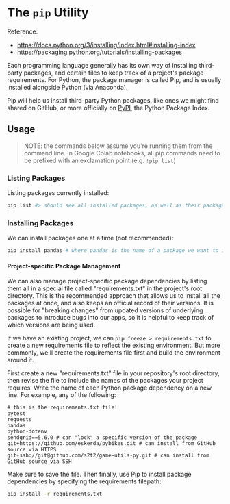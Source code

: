# The `pip` Utility

Reference:

  + https://docs.python.org/3/installing/index.html#installing-index
  + https://packaging.python.org/tutorials/installing-packages

Each programming language generally has its own way of installing third-party packages, and certain files to keep track of a project's package requirements. For Python, the package manager is called Pip, and is usually installed alongside Python (via Anaconda).

Pip will help us install third-party Python packages, like ones we might find shared on GitHub, or more officially on [PyPI](https://pypi.org/), the Python Package Index.

## Usage

> NOTE: the commands below assume you're running them from the command line. In Google Colab notebooks, all pip commands need to be prefixed with an exclamation point (e.g. `!pip list`)

### Listing Packages

Listing packages currently installed:

```sh
pip list #> should see all installed packages, as well as their package dependencies
```

### Installing Packages

We can install packages one at a time (not recommended):

```sh
pip install pandas # where pandas is the name of a package we want to install
```

#### Project-specific Package Management

We can also manage project-specific package dependencies by listing them all in a special file called "requirements.txt" in the project's root directory. This is the recommended approach that allows us to install all the packages at once, and also keeps an official record of their versions. It is possible for "breaking changes" from updated versions of underlying packages to introduce bugs into our apps, so it is helpful to keep track of which versions are being used.

If we have an existing project, we can `pip freeze > requirements.txt` to create a new requirements file to reflect the existing environment. But more commonly, we'll create the requirements file first and build the environment around it.

First create a new "requirements.txt" file in your repository's root directory, then revise the file to include the names of the packages your project requires. Write the name of each Python package dependency on a new line. For example, any of the following:

    # this is the requirements.txt file!
    pytest
    requests
    pandas
    python-dotenv
    sendgrid==5.6.0 # can "lock" a specific version of the package
    git+https://github.com/eskerda/pybikes.git # can install from GitHub source via HTTPS
    git+ssh://git@github.com/s2t2/game-utils-py.git # can install from GitHub source via SSH

Make sure to save the file. Then finally, use Pip to install package dependencies by specifying the requirements filepath:

```sh
pip install -r requirements.txt
```
